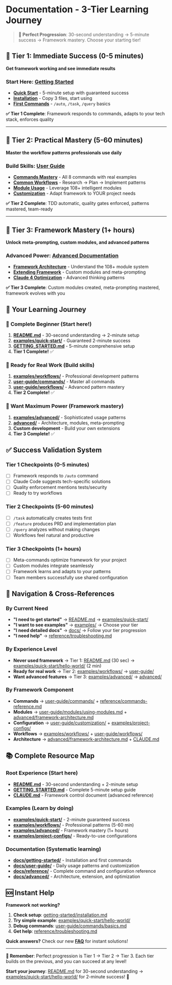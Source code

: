 # Documentation - 3-Tier Learning Journey

> **🎯 Perfect Progression**: 30-second understanding → 5-minute success → Framework mastery. Choose your starting tier!

## 🚀 Tier 1: Immediate Success (0-5 minutes)
**Get framework working and see immediate results**

### Start Here: [Getting Started](getting-started/)
- **[Quick Start](getting-started/quick-start.md)** - 5-minute setup with guaranteed success
- **[Installation](getting-started/installation.md)** - Copy 3 files, start using
- **[First Commands](getting-started/first-commands.md)** - `/auto`, `/task`, `/query` basics

**✅ Tier 1 Complete**: Framework responds to commands, adapts to your tech stack, enforces quality

---

## 📖 Tier 2: Practical Mastery (5-60 minutes)  
**Master the workflow patterns professionals use daily**

### Build Skills: [User Guide](user-guide/)
- **[Commands Mastery](user-guide/commands/)** - All 8 commands with real examples
- **[Common Workflows](user-guide/workflows/)** - Research → Plan → Implement patterns
- **[Module Usage](user-guide/modules/using-modules.md)** - Leverage 108+ intelligent modules
- **[Customization](user-guide/customization/)** - Adapt framework to YOUR project needs

**✅ Tier 2 Complete**: TDD automatic, quality gates enforced, patterns mastered, team-ready

---

## 🔧 Tier 3: Framework Mastery (1+ hours)
**Unlock meta-prompting, custom modules, and advanced patterns**

### Advanced Power: [Advanced Documentation](advanced/)
- **[Framework Architecture](advanced/framework-architecture.md)** - Understand the 108+ module system
- **[Extending Framework](advanced/extending-framework.md)** - Custom modules and meta-prompting
- **[Claude 4 Optimization](advanced/claude-4-optimization.md)** - Advanced thinking patterns

**✅ Tier 3 Complete**: Custom modules created, meta-prompting mastered, framework evolves with you

## 🎯 Your Learning Journey

### 🚀 **Complete Beginner** (Start here!)
1. **[README.md](../README.md)** - 30-second understanding → 2-minute setup  
2. **[examples/quick-start/](../examples/quick-start/)** - Guaranteed 2-minute success
3. **[GETTING_STARTED.md](../GETTING_STARTED.md)** - 5-minute comprehensive setup
4. **Tier 1 Complete!** ✅

### 📖 **Ready for Real Work** (Build skills)
1. **[examples/workflows/](../examples/workflows/)** - Professional development patterns
2. **[user-guide/commands/](user-guide/commands/)** - Master all commands  
3. **[user-guide/workflows/](user-guide/workflows/)** - Advanced pattern mastery
4. **Tier 2 Complete!** ✅

### 🔧 **Want Maximum Power** (Framework mastery)
1. **[examples/advanced/](../examples/advanced/)** - Sophisticated usage patterns
2. **[advanced/](advanced/)** - Architecture, modules, meta-prompting
3. **Custom development** - Build your own extensions
4. **Tier 3 Complete!** ✅

## ✅ Success Validation System

### **Tier 1 Checkpoints** (0-5 minutes)
- [ ] Framework responds to `/auto` command
- [ ] Claude Code suggests tech-specific solutions  
- [ ] Quality enforcement mentions tests/security
- [ ] Ready to try workflows

### **Tier 2 Checkpoints** (5-60 minutes)
- [ ] `/task` automatically creates tests first
- [ ] `/feature` produces PRD and implementation plan
- [ ] `/query` analyzes without making changes
- [ ] Workflows feel natural and productive

### **Tier 3 Checkpoints** (1+ hours)
- [ ] Meta-commands optimize framework for your project
- [ ] Custom modules integrate seamlessly
- [ ] Framework learns and adapts to your patterns
- [ ] Team members successfully use shared configuration

## 🚀 Navigation & Cross-References

### **By Current Need**
- **"I need to get started"** → [README.md](../README.md) → [examples/quick-start/](../examples/quick-start/)
- **"I want to see examples"** → [examples/](../examples/) → Choose your tier
- **"I need detailed docs"** → [docs/](.) → Follow your tier progression
- **"I need help"** → [reference/troubleshooting.md](reference/troubleshooting.md)

### **By Experience Level** 
- **Never used framework** → Tier 1: [README.md](../README.md) (30 sec) → [examples/quick-start/hello-world/](../examples/quick-start/hello-world/) (2 min)
- **Ready for real work** → Tier 2: [examples/workflows/](../examples/workflows/) → [user-guide/](user-guide/)  
- **Want advanced features** → Tier 3: [examples/advanced/](../examples/advanced/) → [advanced/](advanced/)

### **By Framework Component**
- **Commands** → [user-guide/commands/](user-guide/commands/) + [reference/commands-reference.md](reference/commands-reference.md)
- **Modules** → [user-guide/modules/using-modules.md](user-guide/modules/using-modules.md) + [advanced/framework-architecture.md](advanced/framework-architecture.md)
- **Configuration** → [user-guide/customization/](user-guide/customization/) + [examples/project-configs/](../examples/project-configs/)
- **Workflows** → [examples/workflows/](../examples/workflows/) + [user-guide/workflows/](user-guide/workflows/)
- **Architecture** → [advanced/framework-architecture.md](advanced/framework-architecture.md) + [CLAUDE.md](../CLAUDE.md)

## 📚 Complete Resource Map

### **Root Experience** (Start here)
- **[README.md](../README.md)** - 30-second understanding + 2-minute setup
- **[GETTING_STARTED.md](../GETTING_STARTED.md)** - Complete 5-minute setup guide  
- **[CLAUDE.md](../CLAUDE.md)** - Framework control document (advanced reference)

### **Examples** (Learn by doing)
- **[examples/quick-start/](../examples/quick-start/)** - 2-minute guaranteed success
- **[examples/workflows/](../examples/workflows/)** - Professional patterns (5-60 min)
- **[examples/advanced/](../examples/advanced/)** - Framework mastery (1+ hours)
- **[examples/project-configs/](../examples/project-configs/)** - Ready-to-use configurations

### **Documentation** (Systematic learning)
- **[docs/getting-started/](getting-started/)** - Installation and first commands
- **[docs/user-guide/](user-guide/)** - Daily usage patterns and customization
- **[docs/reference/](reference/)** - Complete command and configuration reference  
- **[docs/advanced/](advanced/)** - Architecture, extension, and optimization

## 🆘 Instant Help

**Framework not working?**
1. **Check setup**: [getting-started/installation.md](getting-started/installation.md) 
2. **Try simple example**: [examples/quick-start/hello-world/](../examples/quick-start/hello-world/)
3. **Debug commands**: [user-guide/commands/basics.md](user-guide/commands/basics.md)
4. **Get help**: [reference/troubleshooting.md](reference/troubleshooting.md)

**Quick answers?** Check our new **[FAQ](reference/FAQ.md)** for instant solutions!

---

**🎯 Remember**: Perfect progression is Tier 1 → Tier 2 → Tier 3. Each tier builds on the previous, and you can succeed at any level!

**Start your journey**: [README.md](../README.md) for 30-second understanding → [examples/quick-start/hello-world/](../examples/quick-start/hello-world/) for 2-minute success! 🚀